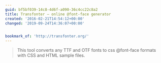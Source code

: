 ```yaml
---
guid: bf5bf039-14c8-4d6f-a090-36c4cc22c8a2
title: Transfonter — online @font-face generator
created: '2016-02-21T14:54:12+00:00'
changed: '2019-09-24T14:36:07+00:00'


bookmark_of: 'http://transfonter.org/'
---
```



<blockquote>This tool converts any TTF and OTF fonts to css @font-face formats with CSS and HTML sample files.</blockquote>

